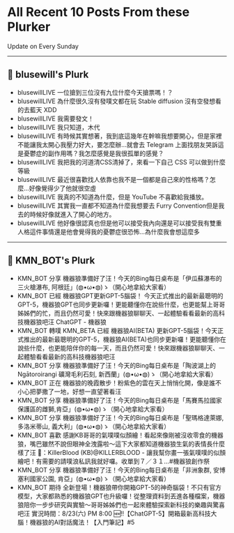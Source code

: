 # All Recent 10 Posts From these Plurker

Update on Every Sunday

---

## 📰 blusewill's Plurk


- blusewillLIVE 一位搶到三位沒有九位什麼今天搶票嗎！？
- blusewillLIVE 為什麼很久沒有發噗文都在玩 Stable diffusion 沒有空發想看的去藍天 XDD
- blusewillLIVE 我需要發文！
- blusewillLIVE 我只知道，木代
- blusewillLIVE 有時候其實想著，我到底這幾年在幹嘛我想要開心，但是家裡不能讓我太開心我壓力好大，要怎麼辦...就會去 Telegram 上面找朋友哭訴這是憂鬱症的副作用嗎？我怎麼感覺是我很孤單的感覺？
- blusewillLIVE 我把我的河道清CSS清掉了，來看一下自己 CSS 可以做到什麼等級
- blusewillLIVE 最近很喜歡找人依靠也我不是一個都是自己來的性格嗎？怎麼...好像覺得少了他就很空虛
- blusewillLIVE 我真的不知道為什麼，但是 YouTube 不喜歡給我播放。
- blusewillLIVE 其實我一直都不知道為什麼我想要去 Furry Convention但是我去的時候好像就進入了開心的地方。
- blusewillLIVE 他好像很認真也但是他可以接受我內向還是可以接受我有雙重人格這件事情還是他會覺得我的憂鬱症很恐怖...為什麼我會想這麼多

---

## 📰 KMN_BOT's Plurk


- KMN_BOT 分享 機器狼準備好了汪！今天的Bing每日桌布是「伊瓜蘇瀑布的三火槍瀑布, 阿根廷」(◍•ω•◍)ゝ（開心地拿給大家看）
- KMN_BOT 已經 機器狼GPT更新GPT-5腦袋！ 今天正式推出的最新最聰明的GPT-5，機器狼GPT也同步更新囉！更能聽懂你在說些什麼，也更能幫上哥哥姊姊們的忙，而且仍然可愛！快來跟機器狼聊聊天、一起體驗看看最新的高科技機器狼吧汪 ChatGPT - 機器狼
- KMN_BOT 轉噗 KMN_BETA 已經 機器狼AI(BETA) 更新GPT-5腦袋！今天正式推出的最新最聰明的GPT-5，機器狼AI(BETA)也同步更新囉！更能聽懂你在說些什麼，也更能陪伴你的每一天，而且仍然可愛！快來跟機器狼聊聊天、一起體驗看看最新的高科技機器狼吧汪
- KMN_BOT 分享 機器狼準備好了汪！今天的Bing每日桌布是「陶波湖上的 Ngātoroirangi 礦灣毛利石刻, 新西蘭」(◍•ω•◍)ゝ（開心地拿給大家看）
- KMN_BOT 正在 機器狼的晚霞散步！粉紫色的雲在天上悄悄化開，像是誰不小心把夢撒了一地，好想一直望著看汪
- KMN_BOT 分享 機器狼準備好了汪！今天的Bing每日桌布是「馬賽馬拉國家保護區的雌獅,肯亞」(◍•ω•◍)ゝ（開心地拿給大家看）
- KMN_BOT 分享 機器狼準備好了汪！今天的Bing每日桌布是「聖瑪格達萊娜, 多洛米蒂山, 義大利」(◍•ω•◍)ゝ（開心地拿給大家看）
- KMN_BOT 喜歡 感謝KB哥哥的氣噗噗似顏繪！看起來像剛被沒收零食的機器狼，嘴巴雖然不說但眼神全洩露啦～這下大家都知道機器狼生氣的表情長什麼樣了汪 🎨：KillerBlood (KB)@KILLERBLOOD - 讓我幫你畫一張氣噗噗的似顏繪吧！有需要的請噗浪私訊我就好囉。收單到７／３１...#機器狼創作祭
- KMN_BOT 分享 機器狼準備好了汪！今天的Bing每日桌布是「非洲象群, 安博塞利國家公園, 肯亞」(◍•ω•◍)ゝ（開心地拿給大家看）
- KMN_BOT 期待 全新登場！機器狼帶你開箱GPT-5的神奇腦袋！不只有官方模型，大家都熟悉的機器狼GPT也升級囉！從整理資料到丟進各種檔案，機器狼陪你一步步研究與實驗～哥哥姊姊們也一起來體驗探索新科技的樂趣與驚喜吧汪 實況時間：8/23(六) PM 8:00 🆕‼️【ChatGPT-5】開箱最新高科技大腦！機器狼的AI對話魔法！【入門筆記】#5


